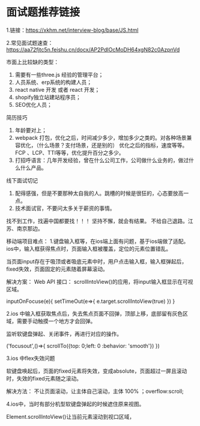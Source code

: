 # 面试题推荐链接

1.链接：https://xkhm.net/interview-blog/base/JS.html

2.常见面试题速查：https://aa72fjtc5n.feishu.cn/docx/AP2PdIOcMoDH64xgN82c0AzpnVd


市面上比较缺的类型：
1. 需要有一些three.js 经验的管理平台；
2. 人员系统、erp系统的构建人员；
3. react native 开发 或者 react 开发；
4. shopify独立站建站程序员；
5. SEO优化人员；


简历技巧
1. 年龄要对上；
2. webpack 打包，优化之后，时间减少多少，增加多少之类的。对各种场景兼容优化，（什么场景？支付场景，还是别的）
优化之后的指标，速度等等。FCP 、LCP、TTI等等，优化提升百分之多少。
3. 打招呼语言：几年开发经验，曾在什么公司工作，公司做什么业务的，做过什么什么产品。



线下面试切记
1. 配得感强，但是不要那种太自我的人。跳槽的时候是很狂的，心态要放高一点。
2. 技术面试官，不要问太多关于薪资的事情。

找不到工作，找遍中国都要找！！！
坚持不懈，就会有结果。 不给自己退路。江苏、南京那边。

移动端项目难点：
1.键盘输入框等，在ios端上面有问题，基于ios端做了适配。
ios中，输入框获得焦点时，页面输入框被覆盖，定位的元素位置错乱。

当页面input存在于吸顶或者吸底元素中时，用户点击输入框，输入框弹起后，fixed失效，页面固定的元素随着屏幕滚动。

解决方案：
Web API 接口： scrollIntoView()的应用，将input输入框显示在可视区域。

inputOnFocuse(e){
    setTimeOut(e=>{
        e.target.scrollIntoView(true)
    })
}

2.ios 中输入框获取焦点后，失去焦点页面不回弹，顶部上移，底部留有灰色区域，需要手动触摸一个地方才会回弹。

监听软键盘弹起、关闭事件，再进行对应的操作。

('focusout',()=>{
    scrollTo({top: 0;left: 0 :behavior: 'smooth'})
})

3.ios 中flex失效问题

软键盘唤起后，页面的fixed元素将失效，变成absolute，页面超过一屏且滚动时，失效的fixed元素随之滚动。

解决方法： 不让页面滚动，让主体自己滚动，主体 100% ；overflow:scroll;

4.ios中，当时有部分机型软键盘弹起的时候遮住原来视图。

Element.scrollIntoView()让当前元素滚动到视口区域，
